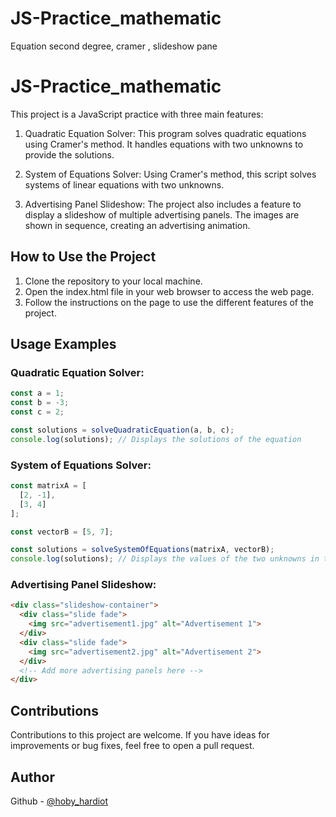 # JS-Practice_mathematic
Equation second degree, cramer , slideshow pane


# JS-Practice_mathematic

This project is a JavaScript practice with three main features:

1. Quadratic Equation Solver: This program solves quadratic equations using Cramer's method. It handles equations with two unknowns to provide the solutions.

2. System of Equations Solver: Using Cramer's method, this script solves systems of linear equations with two unknowns.

3. Advertising Panel Slideshow: The project also includes a feature to display a slideshow of multiple advertising panels. The images are shown in sequence, creating an advertising animation.

## How to Use the Project

1. Clone the repository to your local machine.
2. Open the index.html file in your web browser to access the web page.
3. Follow the instructions on the page to use the different features of the project.

## Usage Examples

### Quadratic Equation Solver:

```javascript
const a = 1;
const b = -3;
const c = 2;

const solutions = solveQuadraticEquation(a, b, c);
console.log(solutions); // Displays the solutions of the equation
```


### System of Equations Solver:
```javascript
const matrixA = [
  [2, -1],
  [3, 4]
];

const vectorB = [5, 7];

const solutions = solveSystemOfEquations(matrixA, vectorB);
console.log(solutions); // Displays the values of the two unknowns in the system

```

### Advertising Panel Slideshow:

```html
<div class="slideshow-container">
  <div class="slide fade">
    <img src="advertisement1.jpg" alt="Advertisement 1">
  </div>
  <div class="slide fade">
    <img src="advertisement2.jpg" alt="Advertisement 2">
  </div>
  <!-- Add more advertising panels here -->
</div>
```

## Contributions
Contributions to this project are welcome. If you have ideas for improvements or bug fixes, feel free to open a pull request.


## Author
Github - [@hoby_hardiot](https://www.github.com/hxbx47)
